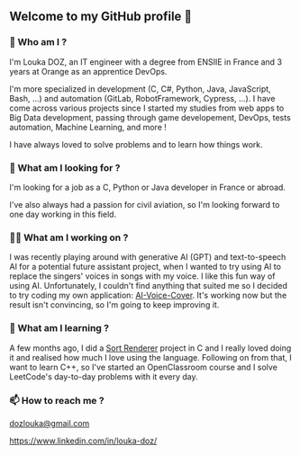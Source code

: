 ## Welcome to my GitHub profile 👋

### 🚀 Who am I ?

I'm Louka DOZ, an IT engineer with a degree from ENSIIE in France and 3 years at Orange as an apprentice DevOps. 

I'm more specialized in development (C, C#, Python, Java, JavaScript, Bash, ...) and automation (GitLab, RobotFramework, Cypress, ...). I have come across various projects since I started my studies from web apps to Big Data development, passing through game developement, DevOps, tests automation, Machine Learning, and more !

I have always loved to solve problems and to learn how things work.

### 🔭 What am I looking for ?

I'm looking for a job as a C, Python or Java developer in France or abroad.

I've also always had a passion for civil aviation, so I'm looking forward to one day working in this field.

### 👷‍♂️ What am I working on ?

I was recently playing around with generative AI (GPT) and text-to-speech AI for a potential future assistant project, when I wanted to try using AI to replace the singers' voices in songs with my voice. I like this fun way of using AI. Unfortunately, I couldn't find anything that suited me so I decided to try coding my own application: [AI-Voice-Cover](https://github.com/LoukaDOZ/AI-Voice-Cover). It's working now but the result isn't convincing, so I'm going to keep improving it.

### 🔬 What am I learning ?

A few months ago, I did a [Sort Renderer](https://github.com/LoukaDOZ/Sort-renderer) project in C and I really loved doing it and realised how much I love using the language. Following on from that, I want to learn C++, so I've started an OpenClassroom course and I solve LeetCode's day-to-day problems with it every day.

### 📫 How to reach me ?

dozlouka@gmail.com

https://www.linkedin.com/in/louka-doz/
<!--
**LoukaDOZ/LoukaDOZ** is a ✨ _special_ ✨ repository because its `README.md` (this file) appears on your GitHub profile.

Here are some ideas to get you started:

- 🔭 I’m currently working on ...
- 🌱 I’m currently learning ...
- 👯 I’m looking to collaborate on ...
- 🤔 I’m looking for help with ...
- 💬 Ask me about ...
- 📫 How to reach me: ...
- 😄 Pronouns: ...
- ⚡ Fun fact: ...
-->
